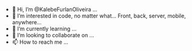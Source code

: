 - 👋 Hi, I’m @KalebeFurlanOliveira ...
- 👀 I’m interested in code, no matter what... Front, back, server, mobile, anywhere...
- 🌱 I’m currently learning ...
- 💞️ I’m looking to collaborate on ...
- 📫 How to reach me ...

<!---
KalebeFurlanOliveira/KalebeFurlanOliveira is a ✨ special ✨ repository because its `README.md` (this file) appears on your GitHub profile.
You can click the Preview link to take a look at your changes
--->
